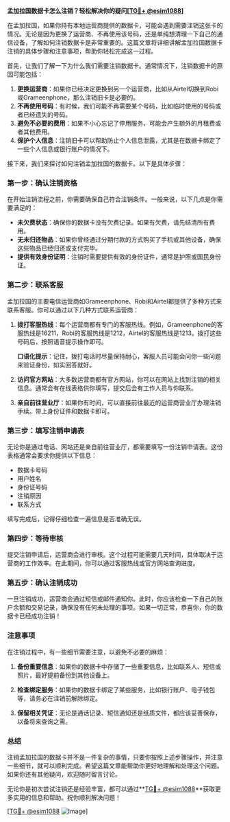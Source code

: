 **孟加拉国数据卡怎么注销？轻松解决你的疑问[[TG💪+ @esim1088](https://t.me/s/esim1088)]**

在孟加拉国，如果你持有本地运营商提供的数据卡，可能会遇到需要注销这张卡的情况。无论是因为更换了运营商、不再使用该号码，还是单纯想清理一下自己的通信设备，了解如何注销数据卡是非常重要的。这篇文章将详细讲解孟加拉国数据卡注销的具体步骤和注意事项，帮助你轻松完成这一过程。

首先，让我们了解一下为什么我们需要注销数据卡。通常情况下，注销数据卡的原因可能包括：

1. **更换运营商**：如果你已经决定更换到另一个运营商，比如从Airtel切换到Robi或Grameenphone，那么注销旧卡是必要的。
2. **不再使用号码**：有时候，我们可能不再需要某个号码，比如临时使用的号码或者已经遗失的号码。
3. **避免不必要的费用**：如果不小心忘记了停用服务，可能会产生额外的月租费或者其他费用。
4. **保护个人信息**：注销旧卡可以帮助防止个人信息泄露，尤其是在数据卡绑定了一些个人信息或银行账户的情况下。

接下来，我们来探讨如何注销孟加拉国的数据卡。以下是具体步骤：

### 第一步：确认注销资格

在开始注销流程之前，你需要确保自己符合注销条件。一般来说，以下几点是你需要满足的：

- **未欠费状态**：确保你的数据卡没有欠费记录。如果有欠费，请先结清所有费用。
- **无未归还物品**：如果你曾经通过分期付款的方式购买了手机或其他设备，确保这些物品已经归还或支付完毕。
- **提供有效身份证明**：注销时需要提供有效的身份证件，通常是护照或国民身份证。

### 第二步：联系客服

孟加拉国的主要电信运营商如Grameenphone、Robi和Airtel都提供了多种方式来联系客服。你可以通过以下几种方式联系运营商：

1. **拨打客服热线**：每个运营商都有专门的客服热线。例如，Grameenphone的客服热线是16211，Robi的客服热线是1212，Airtel的客服热线是1213。拨打这些号码后，按照语音提示操作即可。
   
   **口语化提示**：记住，拨打电话时尽量保持耐心，客服人员可能会问你一些问题来验证身份，如实回答就好。

2. **访问官方网站**：大多数运营商都有官方网站，你可以在网站上找到注销的相关信息。通常会有在线表格供你填写，提交后会有工作人员与你联系。

3. **亲自前往营业厅**：如果你有时间，可以直接前往最近的运营商营业厅办理注销手续。带上身份证件和数据卡即可。

### 第三步：填写注销申请表

无论你是通过电话、网站还是亲自前往营业厅，都需要填写一份注销申请表。这份表格通常会要求你提供以下信息：

- 数据卡号码
- 用户姓名
- 身份证号码
- 注销原因
- 联系方式

填写完成后，记得仔细检查一遍信息是否准确无误。

### 第四步：等待审核

提交注销申请后，运营商会进行审核。这个过程可能需要几天时间，具体取决于运营商的工作效率。在此期间，你可以通过客服热线或官方网站查询进度。

### 第五步：确认注销成功

一旦注销成功，运营商会通过短信或邮件通知你。此时，你应该检查一下自己的账户余额和交易记录，确保没有任何未处理的事项。如果一切正常，恭喜你，你的数据卡已经成功注销！

### 注意事项

在注销过程中，有一些细节需要注意，以避免不必要的麻烦：

1. **备份重要信息**：如果你的数据卡中存储了一些重要信息，比如联系人、短信或照片，最好提前备份到其他设备上。
   
2. **检查绑定服务**：如果你的数据卡绑定了某些服务，比如银行账户、电子钱包等，请务必在注销前解除绑定。

3. **保留相关凭证**：无论是通话记录、短信通知还是纸质文件，都应该妥善保存，以备将来查询之需。

### 总结

注销孟加拉国的数据卡并不是一件复杂的事情，只要你按照上述步骤操作，并注意一些细节，就可以顺利完成。希望这篇文章能帮助你更好地理解和处理这个问题。如果你还有其他疑问，欢迎随时留言讨论。

无论你是初次尝试注销还是经验丰富，都可以通过**[TG💪+ @esim1088](https://t.me/s/esim1088)**获取更多实用的信息和帮助。祝你顺利解决问题！

[[TG💪+ @esim1088](https://t.me/s/esim1088) ![Image](https://i.postimg.cc/4NQfJmqS/Snipaste-2025-05-13-00-14-12.png)]